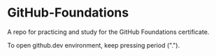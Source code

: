 # GitHub-Foundations
A repo for practicing and study for the GitHub Foundations certificate.

To open github.dev environment, keep pressing period (".").

